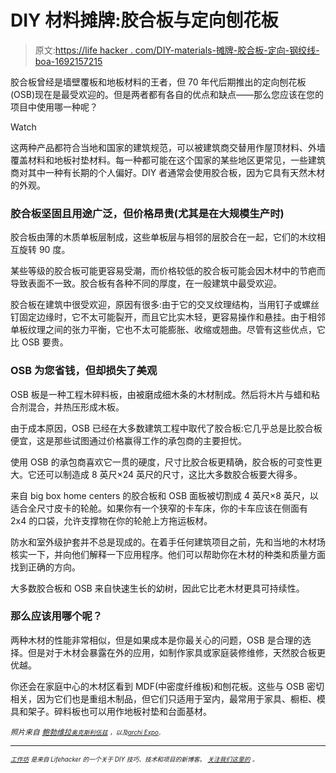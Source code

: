 # DIY 材料摊牌:胶合板与定向刨花板

> 原文:[https://life hacker . com/DIY-materials-摊牌-胶合板-定向-钢绞线-boa-1692157215](https://lifehacker.com/diy-materials-showdown-plywood-vs-oriented-strand-boa-1692157215)

胶合板曾经是墙壁覆板和地板材料的王者，但 70 年代后期推出的定向刨花板(OSB)现在是最受欢迎的。但是两者都有各自的优点和缺点——那么您应该在您的项目中使用哪一种呢？

Watch

这两种产品都符合当地和国家的建筑规范，可以被建筑商交替用作屋顶材料、外墙覆盖材料和地板衬垫材料。每一种都可能在这个国家的某些地区更常见，一些建筑商对其中一种有长期的个人偏好。DIY 者通常会使用胶合板，因为它具有天然木材的外观。

### 胶合板坚固且用途广泛，但价格昂贵(尤其是在大规模生产时)

胶合板由薄的木质单板层制成，这些单板层与相邻的层胶合在一起，它们的木纹相互旋转 90 度。

某些等级的胶合板可能更容易受潮，而价格较低的胶合板可能会因木材中的节疤而导致表面不一致。胶合板有各种不同的厚度，在一般建筑中最受欢迎。

胶合板在建筑中很受欢迎，原因有很多:由于它的交叉纹理结构，当用钉子或螺丝钉固定边缘时，它不太可能裂开，而且它比实木轻，更容易操作和悬挂。由于相邻单板纹理之间的张力平衡，它也不太可能膨胀、收缩或翘曲。尽管有这些优点，它比 OSB 要贵。

### OSB 为您省钱，但却损失了美观

OSB 板是一种工程木碎料板，由被磨成细木条的木材制成。然后将木片与蜡和粘合剂混合，并热压形成木板。

由于成本原因，OSB 已经在大多数建筑工程中取代了胶合板:它几乎总是比胶合板便宜，这是那些试图通过价格赢得工作的承包商的主要担忧。

使用 OSB 的承包商喜欢它一贯的硬度，尺寸比胶合板更精确，胶合板的可变性更大。它还可以制造成 8 英尺×24 英尺的尺寸，这比大多数胶合板要大得多。

来自 big box home centers 的胶合板和 OSB 面板被切割成 4 英尺×8 英尺，以适合全尺寸皮卡的轮舱。如果你有一个狭窄的卡车床，你的卡车应该在侧面有 2x4 的口袋，允许支撑物在你的轮舱上方拖运板材。

防水和室外级护套并不总是现成的。在着手任何建筑项目之前，先和当地的木材场核实一下，并向他们解释一下应用程序。他们可以帮助你在木材的种类和质量方面找到正确的方向。

大多数胶合板和 OSB 来自快速生长的幼树，因此它比老木材更具可持续性。

### 那么应该用哪个呢？

两种木材的性能非常相似，但是如果成本是你最关心的问题，OSB 是合理的选择。但是对于木材会暴露在外的应用，如制作家具或家庭装修维修，天然胶合板更优越。

你还会在家庭中心的木材区看到 MDF(中密度纤维板)和刨花板。这些与 OSB 密切相关，因为它们也是重组木制品，但它们只适用于室内，最常用于家具、橱柜、模具和架子。碎料板也可以用作地板衬垫和台面基材。

*<small>照片来自</small>* [*<small>鲍勃维拉</small>*](http://www.bobvila.com/articles/526-enhanced-plywood-and-subfloor-products/)*<small></small>*<small>[*<small>奥克斯利伍兹</small>*](https://www.flickr.com/photos/oxleywoodsphotos/3708960915/in/photolist-6DKoRZ-4FQko5-8mKtmD-2pJKzD-4HBWZS-6iq4xf-6nVzbn-6hyyiM-6hytFr-6h6TJF-6gR43f-4FXKRa-4HxrtH-4Gn9fK-4FXWpH-3qVCvP-3m3eoA-4GrbGb-6hCJHE-8cnjGV-3qW9xF-4GGRs7-4KtkDK-3m42as-4GnWxa-7KN4k1-4W2PuW-4FXwXz-4FQS3Y-6nZHWQ-6nVxpz-6nZHr7-4FLzfx-4FQpAq-6hyyrr-6hCGbJ-6h6rvZ-6gM7mt-6gRcz3-6gLUNx-6gLNZk-3kZ77R-3qYPXq-4HC45L-4HBYo7-4Gnqzn-3kZzjP-7qSLgD-3jmKCn-3kXf3P) *<small>，以及</small>*[*<small>archi Expo</small>*](http://www.archiexpo.com/prod/egger/wood-panels-osb-2346-1487403.html)*<small><small>。</small></small>*</small>

* * *

<small>[*<small>工作坊</small>*](http://workshop.lifehacker.com/) *<small>是来自 Lifehacker 的一个关于 DIY 技巧、技术和项目的新博客。</small>* [*<small>关注我们这里的</small>*](https://twitter.com/WorkshopLH) *<small>。</small>*</small>

<small></small>